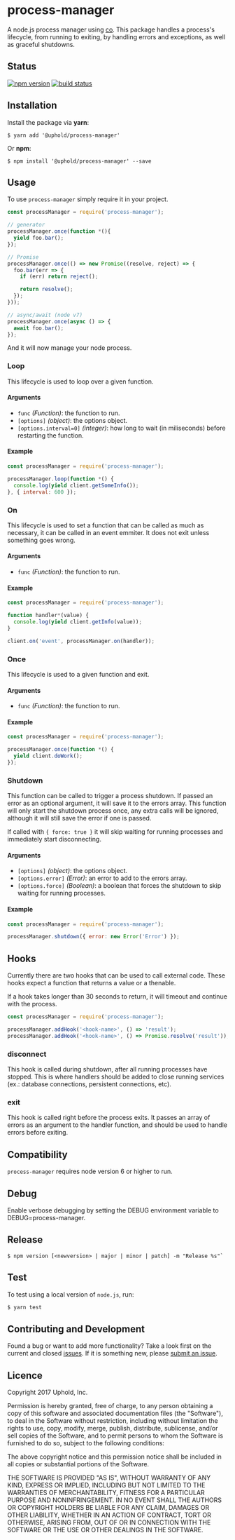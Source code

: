 # process-manager

A node.js process manager using [co](https://www.npmjs.com/package/co). This package handles a
process's lifecycle, from running to exiting, by handling errors and exceptions, as well as
graceful shutdowns.

## Status

[![npm version][npm-image]][npm-url] [![build status][travis-image]][travis-url]

## Installation

Install the package via **yarn**:

```shell
$ yarn add '@uphold/process-manager'
```

Or **npm**:

```shell
$ npm install '@uphold/process-manager' --save
```

## Usage

To use `process-manager` simply require it in your project.

```js
const processManager = require('process-manager');

// generator
processManager.once(function *(){
  yield foo.bar();
});

// Promise
processManager.once(() => new Promise((resolve, reject) => {
  foo.bar(err => {
    if (err) return reject();

    return resolve();
  });
}));

// async/await (node v7)
processManager.once(async () => {
  await foo.bar();
});
```

And it will now manage your node process.

### Loop

This lifecycle is used to loop over a given function.

#### Arguments

- `func` _(Function)_: the function to run.
- `[options]` _(object)_: the options object.
- `[options.interval=0]` _(integer)_: how long to wait (in miliseconds) before restarting the function.

#### Example

```js
const processManager = require('process-manager');

processManager.loop(function *() {
  console.log(yield client.getSomeInfo());
}, { interval: 600 });
```

### On

This lifecycle is used to set a function that can be called as much as necessary, it can be called
in an event emmiter. It does not exit unless something goes wrong.

#### Arguments

- `func` _(Function)_: the function to run.

#### Example

```js
const processManager = require('process-manager');

function handler*(value) {
  console.log(yield client.getInfo(value));
}

client.on('event', processManager.on(handler));
```

### Once

This lifecycle is used to a given function and exit.

#### Arguments

- `func` _(Function)_: the function to run.

#### Example

```js
const processManager = require('process-manager');

processManager.once(function *() {
  yield client.doWork();
});
```

### Shutdown

This function can be called to trigger a process shutdown. If passed an error as an optional
argument, it will save it to the errors array. This function will only start the shutdown process
once, any extra calls will be ignored, although it will still save the error if one is passed.

If called with `{ force: true }` it will skip waiting for running processes and immediately start
disconnecting.

#### Arguments

- `[options]` _(object)_: the options object.
- `[options.error]` _(Error)_: an error to add to the errors array.
- `[options.force]` _(Boolean)_: a boolean that forces the shutdown to skip waiting for running processes.

#### Example

```js
const processManager = require('process-manager');

processManager.shutdown({ error: new Error('Error') });
```

## Hooks

Currently there are two hooks that can be used to call external code. These hooks expect a function
that returns a value or a thenable.

If a hook takes longer than 30 seconds to return, it will timeout and continue with the process.

```js
const processManager = require('process-manager');

processManager.addHook('<hook-name>', () => 'result');
processManager.addHook('<hook-name>', () => Promise.resolve('result'));
```

### disconnect

This hook is called during shutdown, after all running processes have stopped. This is where
handlers should be added to close running services (ex.: database connections, persistent
connections, etc).

### exit

This hook is called right before the process exits. It passes an array of errors as an argument
to the handler function, and should be used to handle errors before exiting.

## Compatibility

`process-manager` requires node version 6 or higher to run.

## Debug

Enable verbose debugging by setting the DEBUG environment variable to DEBUG=process-manager.

## Release

```shell
$ npm version [<newversion> | major | minor | patch] -m "Release %s"`
```
## Test

To test using a local version of `node.js`, run:

```sh
$ yarn test
```

## Contributing and Development

Found a bug or want to add more functionality? Take a look first on the current and closed
[issues](https://github.com/uphold/process-manager/issues). If it is something new, please
[submit an issue](https://github.com/uphold/process-manager/issues/new).

## Licence

Copyright 2017 Uphold, Inc.

Permission is hereby granted, free of charge, to any person obtaining a copy of this software and
associated documentation files (the "Software"), to deal in the Software without restriction,
including without limitation the rights to use, copy, modify, merge, publish, distribute,
sublicense, and/or sell copies of the Software, and to permit persons to whom the Software is
furnished to do so, subject to the following conditions:

The above copyright notice and this permission notice shall be included in all copies or
substantial portions of the Software.

THE SOFTWARE IS PROVIDED "AS IS", WITHOUT WARRANTY OF ANY KIND, EXPRESS OR IMPLIED, INCLUDING BUT
NOT LIMITED TO THE WARRANTIES OF MERCHANTABILITY, FITNESS FOR A PARTICULAR PURPOSE AND
NONINFRINGEMENT. IN NO EVENT SHALL THE AUTHORS OR COPYRIGHT HOLDERS BE LIABLE FOR ANY CLAIM,
DAMAGES OR OTHER LIABILITY, WHETHER IN AN ACTION OF CONTRACT, TORT OR OTHERWISE, ARISING FROM, OUT
OF OR IN CONNECTION WITH THE SOFTWARE OR THE USE OR OTHER DEALINGS IN THE SOFTWARE.

[npm-image]: https://img.shields.io/npm/v/@uphold/process-manager.svg?style=flat-square
[npm-url]: https://npmjs.org/package/@uphold/process-manager
[travis-image]: https://img.shields.io/travis/uphold/process-manager.svg?style=flat-square
[travis-url]: https://travis-ci.org/uphold/process-manager
